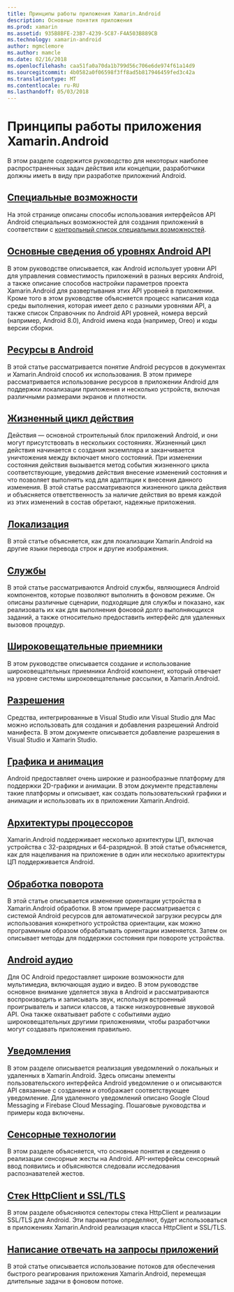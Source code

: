 ```yaml
---
title: Принципы работы приложения Xamarin.Android
description: Основные понятия приложения
ms.prod: xamarin
ms.assetid: 935B8BFE-23B7-4239-5C87-F4A503B889CB
ms.technology: xamarin-android
author: mgmclemore
ms.author: mamcle
ms.date: 02/16/2018
ms.openlocfilehash: caa51fa0a70da1b799d56c706e6de974f61a14d9
ms.sourcegitcommit: 4b0582a0f06598f3ff8ad5b817946459fed3c42a
ms.translationtype: MT
ms.contentlocale: ru-RU
ms.lasthandoff: 05/03/2018
---
```

# <a name="xamarinandroid-application-fundamentals"></a>Принципы работы приложения Xamarin.Android

В этом разделе содержится руководство для некоторых наиболее распространенных задач действия или концепции, разработчики должны иметь в виду при разработке приложений Android.

## <a name="accessibilityandroidapp-fundamentalsaccessibilitymd"></a>[Специальные возможности](~/android/app-fundamentals/accessibility.md)

На этой странице описаны способы использования интерфейсов API Android специальных возможностей для создания приложений в соответствии с [контрольный список специальных возможностей](~/cross-platform/app-fundamentals/accessibility.md).

##  <a name="understanding-android-api-levelsandroidapp-fundamentalsandroid-api-levelsmd"></a>[Основные сведения об уровнях Android API](~/android/app-fundamentals/android-api-levels.md)

В этом руководстве описывается, как Android использует уровни API для управления совместимость приложений в разных версиях Android, а также описание способов настройки параметров проекта Xamarin.Android для развертывания этих API уровней в приложении. Кроме того в этом руководстве объясняется процесс написания кода среды выполнения, которая имеет дело с разными уровнями API, а также список Справочник по Android API уровней, номера версий (например, Android 8.0), Android имена кода (например, Oreo) и коды версии сборки.



##  <a name="resources-in-androidandroidapp-fundamentalsresources-in-androidindexmd"></a>[Ресурсы в Android](~/android/app-fundamentals/resources-in-android/index.md)

В этой статье рассматривается понятие Android ресурсов в документах и Xamarin.Android способ их использования. В этом примере рассматривается использование ресурсов в приложении Android для поддержки локализации приложения и несколько устройств, включая различными размерами экранов и плотности.




##  <a name="activity-lifecycleandroidapp-fundamentalsactivity-lifecycleindexmd"></a>[Жизненный цикл действия](~/android/app-fundamentals/activity-lifecycle/index.md)

Действия — основной строительный блок приложений Android, и они могут присутствовать в нескольких состояниях. Жизненный цикл действия начинается с создания экземпляра и заканчивается уничтожения между включает много состояний. При изменении состояния действия вызывается метод события жизненного цикла соответствующие, уведомив действия внесение изменений состояния и что позволяет выполнять код для адаптации к внесения данного изменения. В этой статье рассматриваются жизненного цикла действия и объясняется ответственность за наличие действия во время каждой из этих изменений в состав обретают, надежные приложения.

##  <a name="localizationandroidapp-fundamentalslocalizationmd"></a>[Локализация](~/android/app-fundamentals/localization.md)

В этой статье объясняется, как для локализации Xamarin.Android на другие языки перевода строк и другие изображения.

## <a name="servicesandroidapp-fundamentalsservicesindexmd"></a>[Службы](~/android/app-fundamentals/services/index.md)

В этой статье рассматриваются Android службы, являющиеся Android компонентов, которые позволяют выполнить в фоновом режиме. Он описаны различные сценарии, подходящие для службы и показано, как реализовать их как для выполнения фоновой долго выполняющихся заданий, а также относительно предоставить интерфейс для удаленных вызовов процедур.

## <a name="broadcast-receiversandroidapp-fundamentalsbroadcast-receiversmd"></a>[Широковещательные приемники](~/android/app-fundamentals/broadcast-receivers.md)

В этом руководстве описывается создание и использование широковещательных приемники Android компонент, который отвечает на уровне системы широковещательные рассылки, в Xamarin.Android.



##  <a name="permissionsandroidapp-fundamentalspermissionsmd"></a>[Разрешения](~/android/app-fundamentals/permissions.md)

Средства, интегрированные в Visual Studio или Visual Studio для Mac можно использовать для создания и добавления разрешений Android манифеста. В этом документе описывается добавление разрешения в Visual Studio и Xamarin Studio.



##  <a name="graphics-and-animationandroidapp-fundamentalsgraphics-and-animationmd"></a>[Графика и анимация](~/android/app-fundamentals/graphics-and-animation.md)

Android предоставляет очень широкие и разнообразные платформу для поддержки 2D-графики и анимации. В этом документе представлены такие платформы и описывает, как создать пользовательский графики и анимации и использовать их в приложении Xamarin.Android.


##  <a name="cpu-architecturesandroidapp-fundamentalscpu-architecturesmd"></a>[Архитектуры процессоров](~/android/app-fundamentals/cpu-architectures.md)

Xamarin.Android поддерживает несколько архитектуры ЦП, включая устройства с 32-разрядных и 64-разрядной. В этой статье объясняется, как для нацеливания на приложение в один или несколько архитектуры ЦП поддерживается Android.




##  <a name="handling-rotationandroidapp-fundamentalshandling-rotationmd"></a>[Обработка поворота](~/android/app-fundamentals/handling-rotation.md)

В этой статье описывается изменение ориентации устройства в Xamarin.Android обработки. В этом примере рассматривается с системой Android ресурсов для автоматической загрузки ресурсы для использования конкретного устройства ориентации, как можно программным образом обрабатывать ориентации изменяется. Затем он описывает методы для поддержки состояния при повороте устройства.



##  <a name="android-audioandroidapp-fundamentalsandroid-audiomd"></a>[Android аудио](~/android/app-fundamentals/android-audio.md)

Для ОС Android предоставляет широкие возможности для мультимедиа, включающая аудио и видео. В этом руководстве основное внимание уделяется звука в Android и рассматриваются воспроизводить и записывать звук, используя встроенный проигрыватель и записи классов, а также низкоуровневые звуковой API. Она также охватывает работе с событиями аудио широковещательных другими приложениями, чтобы разработчики могут создавать приложения правильно.




##  <a name="notificationsandroidapp-fundamentalsnotificationsindexmd"></a>[Уведомления](~/android/app-fundamentals/notifications/index.md)

В этом разделе описывается реализация уведомлений о локальных и удаленных в Xamarin.Android. Здесь описаны элементы пользовательского интерфейса Android уведомление о и описываются API связанные с созданием и отображает соответствующее уведомление. Для удаленного уведомлений описано Google Cloud Messaging и Firebase Cloud Messaging. Пошаговые руководства и примеры кода включены.



##  <a name="touchandroidapp-fundamentalstouchindexmd"></a>[Сенсорные технологии](~/android/app-fundamentals/touch/index.md)

В этом разделе объясняется, что основные понятия и сведения о реализации сенсорные жесты на Android. API-интерфейсы сенсорный ввод появились и объясняются следовали исследования распознавателей жестов.



##  <a name="httpclient-stack-and-ssltlsandroidapp-fundamentalshttp-stackmd"></a>[Стек HttpClient и SSL/TLS](~/android/app-fundamentals/http-stack.md)

В этом разделе объясняются селекторы стека HttpClient и реализации SSL/TLS для Android. Эти параметры определяют, будет использоваться в приложениях Xamarin.Android реализация класса HttpClient и SSL/TLS.


##  <a name="writing-responsive-applicationswriting-responsive-appsmd"></a>[Написание отвечать на запросы приложений](writing-responsive-apps.md)

В этой статье описывается использование потоков для обеспечения быстрого реагирования приложения Xamarin.Android, перемещая длительные задачи в фоновом потоке.
